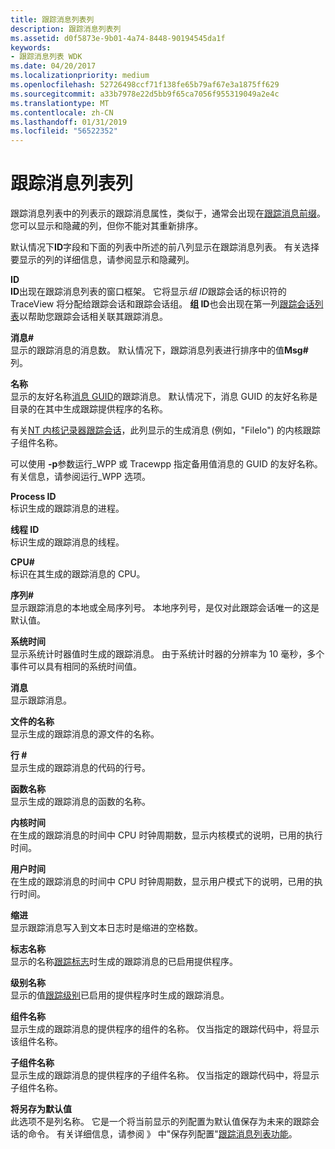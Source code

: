 ```yaml
---
title: 跟踪消息列表列
description: 跟踪消息列表列
ms.assetid: d0f5873e-9b01-4a74-8448-90194545da1f
keywords:
- 跟踪消息列表 WDK
ms.date: 04/20/2017
ms.localizationpriority: medium
ms.openlocfilehash: 52726498ccf71f138fe65b79af67e3a1875ff629
ms.sourcegitcommit: a33b7978e22d5bb9f65ca7056f955319049a2e4c
ms.translationtype: MT
ms.contentlocale: zh-CN
ms.lasthandoff: 01/31/2019
ms.locfileid: "56522352"
---
```

# <a name="trace-message-list-columns"></a>跟踪消息列表列


跟踪消息列表中的列表示的跟踪消息属性，类似于，通常会出现在[跟踪消息前缀](trace-message-prefix.md)。 您可以显示和隐藏的列，但你不能对其重新排序。

默认情况下**ID**字段和下面的列表中所述的前八列显示在跟踪消息列表。 有关选择要显示的列的详细信息，请参阅显示和隐藏列。

<span id="ID"></span><span id="id"></span>**ID**  
**ID**出现在跟踪消息列表的窗口框架。 它将显示*组 ID*跟踪会话的标识符的 TraceView 将分配给跟踪会话和跟踪会话组。 **组 ID**也会出现在第一列[跟踪会话列表](trace-session-list.md)以帮助您跟踪会话相关联其跟踪消息。

<span id="Msg_"></span><span id="msg_"></span><span id="MSG_"></span>**消息\#**  
显示的跟踪消息的消息数。 默认情况下，跟踪消息列表进行排序中的值**Msg\#** 列。

<span id="Name"></span><span id="name"></span><span id="NAME"></span>**名称**  
显示的友好名称[消息 GUID](message-guid.md)的跟踪消息。 默认情况下，消息 GUID 的友好名称是目录的在其中生成跟踪提供程序的名称。

有关[NT 内核记录器跟踪会话](nt-kernel-logger-trace-session.md)，此列显示的生成消息 (例如，"FileIo") 的内核跟踪子组件名称。

可以使用 **-p**参数运行\_WPP 或 Tracewpp 指定备用值消息的 GUID 的友好名称。 有关信息，请参阅运行\_WPP 选项。

<span id="Process_ID"></span><span id="process_id"></span><span id="PROCESS_ID"></span>**Process ID**  
标识生成的跟踪消息的进程。

<span id="Thread_ID"></span><span id="thread_id"></span><span id="THREAD_ID"></span>**线程 ID**  
标识生成的跟踪消息的线程。

<span id="CPU_"></span><span id="cpu_"></span>**CPU\#**  
标识在其生成的跟踪消息的 CPU。

<span id="Sequence_"></span><span id="sequence_"></span><span id="SEQUENCE_"></span>**序列\#**  
显示跟踪消息的本地或全局序列号。 本地序列号，是仅对此跟踪会话唯一的这是默认值。

<span id="System_Time"></span><span id="system_time"></span><span id="SYSTEM_TIME"></span>**系统时间**  
显示系统计时器值时生成的跟踪消息。 由于系统计时器的分辨率为 10 毫秒，多个事件可以具有相同的系统时间值。

<span id="Message"></span><span id="message"></span><span id="MESSAGE"></span>**消息**  
显示跟踪消息。

<span id="File_Name"></span><span id="file_name"></span><span id="FILE_NAME"></span>**文件的名称**  
显示生成的跟踪消息的源文件的名称。

<span id="Line__"></span><span id="line__"></span><span id="LINE__"></span>**行 \#**  
显示生成的跟踪消息的代码的行号。

<span id="Func_Name"></span><span id="func_name"></span><span id="FUNC_NAME"></span>**函数名称**  
显示生成的跟踪消息的函数的名称。

<span id="Kernel_Time"></span><span id="kernel_time"></span><span id="KERNEL_TIME"></span>**内核时间**  
在生成的跟踪消息的时间中 CPU 时钟周期数，显示内核模式的说明，已用的执行时间。

<span id="User_Time"></span><span id="user_time"></span><span id="USER_TIME"></span>**用户时间**  
在生成的跟踪消息的时间中 CPU 时钟周期数，显示用户模式下的说明，已用的执行时间。

<span id="Indent"></span><span id="indent"></span><span id="INDENT"></span>**缩进**  
显示跟踪消息写入到文本日志时是缩进的空格数。

<span id="Flags_Name"></span><span id="flags_name"></span><span id="FLAGS_NAME"></span>**标志名称**  
显示的名称[跟踪标志](trace-flags.md)时生成的跟踪消息的已启用提供程序。

<span id="Level_Name"></span><span id="level_name"></span><span id="LEVEL_NAME"></span>**级别名称**  
显示的值[跟踪级别](trace-level.md)已启用的提供程序时生成的跟踪消息。

<span id="Component_Name"></span><span id="component_name"></span><span id="COMPONENT_NAME"></span>**组件名称**  
显示生成的跟踪消息的提供程序的组件的名称。 仅当指定的跟踪代码中，将显示该组件名称。

<span id="SubComponent_Name"></span><span id="subcomponent_name"></span><span id="SUBCOMPONENT_NAME"></span>**子组件名称**  
显示生成的跟踪消息的提供程序的子组件名称。 仅当指定的跟踪代码中，将显示子组件名称。

<span id="Save_As_Default"></span><span id="save_as_default"></span><span id="SAVE_AS_DEFAULT"></span>**将另存为默认值**  
此选项不是列名称。 它是一个将当前显示的列配置为默认值保存为未来的跟踪会话的命令。 有关详细信息，请参阅 》 中"保存列配置"[跟踪消息列表功能](trace-message-list-features.md)。

 

 






